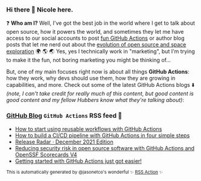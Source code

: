 ### Hi there 👋 Nicole here.

❓ **Who am I?** Well, I've got the best job in the world where I get to talk about open source, how it powers the world, and sometimes they let me have access to our social accounts to post [fun GitHub Actions](https://twitter.com/github/status/1449110339291914241) or author blog posts that let me nerd out about the [evolution of open source and space exploration](https://github.blog/2022-01-18-how-open-source-is-supporting-nasas-new-eyes-in-space/) 🌍 🌎 🌏 Yes, yes I technically work in "marketing", but I'm trying to make it the fun, not boring marketing you might be thinking of...

But, one of my main focuses right now is about all things **GitHub Actions**: how they work, why devs should use them, how they are growing in capabilities, and more. Check out some of the latest GitHub Actions blogs ⬇️ _(note, I can't take credit for really much of this content, but good content is good content and my fellow Hubbers know what they're talking about)_:  

### [GitHub Blog](https://github.blog/) `GitHub Actions` RSS feed 📖

<!--START_SECTION:feed-->
* [How to start using reusable workflows with GitHub Actions](https:&#x2F;&#x2F;github.blog&#x2F;2022-02-10-using-reusable-workflows-github-actions&#x2F;)
* [How to build a CI&#x2F;CD pipeline with GitHub Actions in four simple steps](https:&#x2F;&#x2F;github.blog&#x2F;2022-02-02-build-ci-cd-pipeline-github-actions-four-steps&#x2F;)
* [Release Radar · December 2021 Edition](https:&#x2F;&#x2F;github.blog&#x2F;2022-01-21-release-radar-dec-2021&#x2F;)
* [Reducing security risk in open source software with GitHub Actions and OpenSSF Scorecards V4](https:&#x2F;&#x2F;github.blog&#x2F;2022-01-19-reducing-security-risk-oss-actions-opensff-scorecards-v4&#x2F;)
* [Getting started with GitHub Actions just got easier!](https:&#x2F;&#x2F;github.blog&#x2F;2021-12-17-getting-started-with-github-actions-just-got-easier&#x2F;)
<!--END_SECTION:feed-->

<sup> This is automatically generated by @jasonetco's wonderful ✨ [RSS Action](https://github.com/JasonEtco/rss-to-readme) ✨ <sup>
